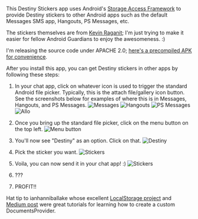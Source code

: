 This Destiny Stickers app uses Android's [Storage Access Framework](https://developer.android.com/guide/topics/providers/document-provider.html) to provide Destiny stickers to other Android apps such as the default Messages SMS app, Hangouts, PS Messages, etc.

The stickers themselves are from [Kevin Raganit](http://kevinraganit.com); I'm just trying to make it easier for fellow Android Guardians to enjoy the awesomeness. :)

I'm releasing the source code under APACHE 2.0; [here's a precompiled APK for convenience](DestinyStickers.apk).

After you install this app, you can get Destiny stickers in other apps by following these steps:



1. In your chat app, click on whatever icon is used to trigger the standard Android file picker. Typically, this is the attach file/gallery icon button. See the screenshots below for examples of where this is in Messages, Hangouts, and PS Messages.
![Messages](screenshots/01_messages.png?raw=true)
![Hangouts](screenshots/01_hangouts.png?raw=true)
![PS Messages](screenshots/01_psmessages.png?raw=true)
![Allo](screenshots/01_allo.png?raw=true)



2. Once you bring up the standard file picker, click on the menu button on the top left.
![Menu button](screenshots/02_menubutton.png?raw=true)



3. You'll now see "Destiny" as an option. Click on that.
![Destiny](screenshots/03_destiny.png?raw=true)



4. Pick the sticker you want.
![Stickers](screenshots/04_stickers.png?raw=true)



5. Voila, you can now send it in your chat app! :)
![Stickers](screenshots/05_done.png?raw=true)



6. ???



7. PROFIT!!


Hat tip to ianhanniballake whose excellent [LocalStorage project](https://github.com/ianhanniballake/LocalStorage) and [Medium post](https://medium.com/google-developers/building-a-documentsprovider-f7f2fb38e86a) were great tutorials for learning how to create a custom DocumentsProvider.


